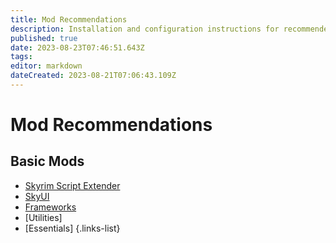 ```yaml
---
title: Mod Recommendations
description: Installation and configuration instructions for recommended mods.
published: true
date: 2023-08-23T07:46:51.643Z
tags: 
editor: markdown
dateCreated: 2023-08-21T07:06:43.109Z
---
```


# Mod Recommendations

## Basic Mods

- [Skyrim Script Extender](/mods/skse)
- [SkyUI](/mods/skyui)
- [Frameworks](/mods/frameworks)
- [Utilities]
- [Essentials]
{.links-list}